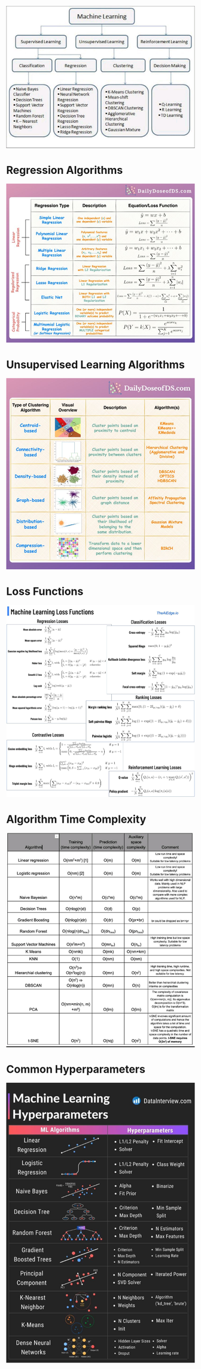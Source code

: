 ![](ml_flowchart.jpg)

# Regression Algorithms

![](./Supervised/regression_algos.jpeg)

# Unsupervised Learning Algorithms

![](./Unsupervised/clustering_algos.jpeg)

# Loss Functions

![](ml_loss_functions.jpg)

# Algorithm Time Complexity

![](ML_algorithms_time_complexity.jpg)

# Common Hyperparameters

![](./Hyperparameters/hyperparameters.jpeg)